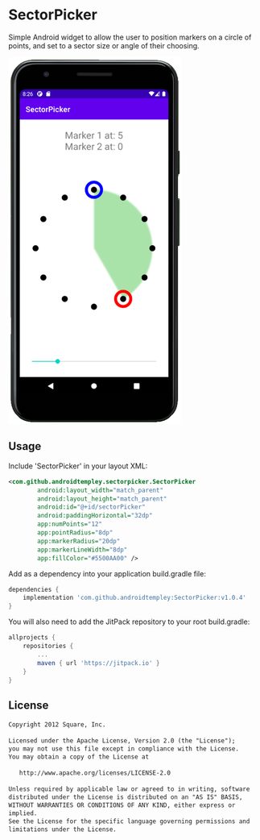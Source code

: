 SectorPicker
===============
Simple Android widget to allow the user to position markers on a circle of points, and set to a sector size or angle of their choosing.

![screenshot](exampleScreenshot.png)

Usage
-----
Include 'SectorPicker' in your layout XML:

```xml
<com.github.androidtempley.sectorpicker.SectorPicker
        android:layout_width="match_parent"
        android:layout_height="match_parent"
        android:id="@+id/sectorPicker"
        android:paddingHorizontal="32dp"
        app:numPoints="12"
        app:pointRadius="8dp"
        app:markerRadius="20dp"
        app:markerLineWidth="8dp"
        app:fillColor="#5500AA00" />
```

Add as a dependency into your application build.gradle file:
```groovy
dependencies {
    implementation 'com.github.androidtempley:SectorPicker:v1.0.4'
}
```

You will also need to add the JitPack repository to your root build.gradle:
```groovy
allprojects {
    repositories {
        ...
        maven { url 'https://jitpack.io' }
    }
}
```

License
-------

    Copyright 2012 Square, Inc.

    Licensed under the Apache License, Version 2.0 (the "License");
    you may not use this file except in compliance with the License.
    You may obtain a copy of the License at

       http://www.apache.org/licenses/LICENSE-2.0

    Unless required by applicable law or agreed to in writing, software
    distributed under the License is distributed on an "AS IS" BASIS,
    WITHOUT WARRANTIES OR CONDITIONS OF ANY KIND, either express or implied.
    See the License for the specific language governing permissions and
    limitations under the License.

